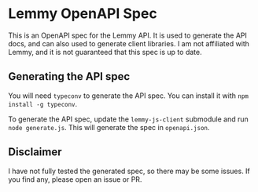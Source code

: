 # Lemmy OpenAPI Spec

This is an OpenAPI spec for the Lemmy API. It is used to generate the API docs, and can also used to generate client libraries. I am not affiliated with Lemmy, and it is not guaranteed that this spec is up to date.

## Generating the API spec

You will need `typeconv` to generate the API spec. You can install it with `npm install -g typeconv`.

To generate the API spec, update the `lemmy-js-client` submodule and run `node generate.js`. This will generate the spec in `openapi.json`.

## Disclaimer

I have not fully tested the generated spec, so there may be some issues. If you find any, please open an issue or PR.
